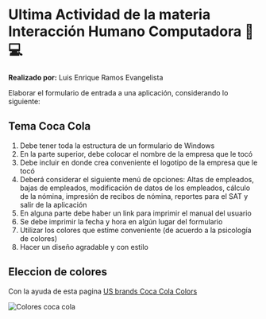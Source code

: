 # Ultima Actividad de la materia Interacción Humano Computadora :man::computer:


**Realizado por:**  Luis Enrique Ramos Evangelista

Elaborar el formulario de entrada a una aplicación, considerando lo siguiente:

 ##  Tema Coca Cola
1. Debe tener toda la estructura de un formulario de Windows
2. En la parte superior, debe colocar el nombre de la empresa que le tocó
3. Debe incluir en donde crea conveniente el logotipo de la empresa que le tocó
4. Deberá considerar el siguiente menú de opciones: Altas de empleados, bajas
de empleados, modificación de datos de los empleados, cálculo de la nómina,
impresión de recibos de nómina, reportes para el SAT y salir de la aplicación
5. En alguna parte debe haber un link para imprimir el manual del usuario
6. Se debe imprimir la fecha y hora en algún lugar del formulario
7. Utilizar los colores que estime conveniente (de acuerdo a la psicología de
colores)
8. Hacer un diseño agradable y con estilo


## Eleccion de colores

Con la ayuda de esta pagina [US brands Coca Cola Colors](https://usbrandcolors.com/coca-cola-colors/)

![Colores coca cola](https://i.ibb.co/87DrLBm/image.png)